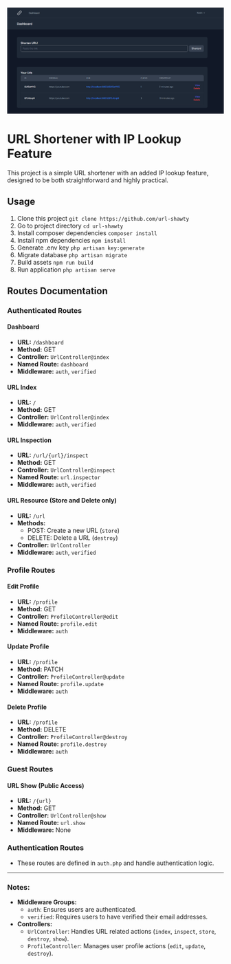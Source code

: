 ![Ss](screenshots/home.png)

# URL Shortener with IP Lookup Feature

This project is a simple URL shortener with an added IP lookup feature, designed to be both straightforward and highly practical.

## Usage

1. Clone this project `git clone https://github.com/url-shawty`
2. Go to project directory `cd url-shawty`
3. Install composer dependencies `composer install`
4. Install npm dependencies `npm install`
5. Generate .env key `php artisan key:generate`
6. Migrate database `php artisan migrate`
7. Build assets `npm run build`
8. Run application `php artisan serve`

## Routes Documentation

### Authenticated Routes

#### Dashboard

-   **URL:** `/dashboard`
-   **Method:** GET
-   **Controller:** `UrlController@index`
-   **Named Route:** `dashboard`
-   **Middleware:** `auth`, `verified`

#### URL Index

-   **URL:** `/`
-   **Method:** GET
-   **Controller:** `UrlController@index`
-   **Middleware:** `auth`, `verified`

#### URL Inspection

-   **URL:** `/url/{url}/inspect`
-   **Method:** GET
-   **Controller:** `UrlController@inspect`
-   **Named Route:** `url.inspector`
-   **Middleware:** `auth`, `verified`

#### URL Resource (Store and Delete only)

-   **URL:** `/url`
-   **Methods:**
    -   POST: Create a new URL (`store`)
    -   DELETE: Delete a URL (`destroy`)
-   **Controller:** `UrlController`
-   **Middleware:** `auth`, `verified`

### Profile Routes

#### Edit Profile

-   **URL:** `/profile`
-   **Method:** GET
-   **Controller:** `ProfileController@edit`
-   **Named Route:** `profile.edit`
-   **Middleware:** `auth`

#### Update Profile

-   **URL:** `/profile`
-   **Method:** PATCH
-   **Controller:** `ProfileController@update`
-   **Named Route:** `profile.update`
-   **Middleware:** `auth`

#### Delete Profile

-   **URL:** `/profile`
-   **Method:** DELETE
-   **Controller:** `ProfileController@destroy`
-   **Named Route:** `profile.destroy`
-   **Middleware:** `auth`

### Guest Routes

#### URL Show (Public Access)

-   **URL:** `/{url}`
-   **Method:** GET
-   **Controller:** `UrlController@show`
-   **Named Route:** `url.show`
-   **Middleware:** None

### Authentication Routes

-   These routes are defined in `auth.php` and handle authentication logic.

---

### Notes:

-   **Middleware Groups:**
    -   `auth`: Ensures users are authenticated.
    -   `verified`: Requires users to have verified their email addresses.
-   **Controllers:**
    -   `UrlController`: Handles URL related actions (`index`, `inspect`, `store`, `destroy`, `show`).
    -   `ProfileController`: Manages user profile actions (`edit`, `update`, `destroy`).
